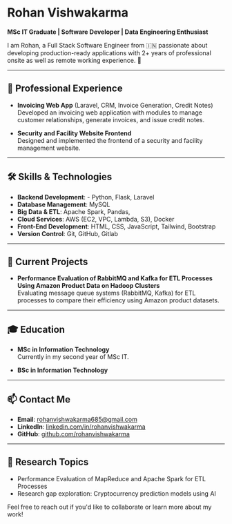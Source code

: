 # Rohan Vishwakarma

**MSc IT Graduate | Software Developer | Data Engineering Enthusiast**

I am Rohan, a Full Stack Software Engineer from 🇮🇳   passionate about developing production-ready applications with 2+ years of professional onsite as well as remote working experience. 🎯

---

## 💼 Professional Experience

- **Invoicing Web App** (Laravel, CRM, Invoice Generation, Credit Notes)  
  Developed an invoicing web application with modules to manage customer relationships, generate invoices, and issue credit notes.


- **Security and Facility Website Frontend**  
  Designed and implemented the frontend of a security and facility management website.

---

## 🛠️ Skills & Technologies

- **Backend Development**: - Python, Flask, Laravel
- **Database Management**: MySQL
- **Big Data & ETL**: Apache Spark, Pandas, 
- **Cloud Services**: AWS (EC2, VPC, Lambda, S3), Docker
- **Front-End Development**: HTML, CSS, JavaScript, Tailwind, Bootstrap
- **Version Control**: Git, GitHub, Gitlab

---

## 🚀 Current Projects

- **Performance Evaluation of RabbitMQ and Kafka for ETL Processes Using Amazon Product Data on Hadoop Clusters**  
  Evaluating message queue systems (RabbitMQ, Kafka) for ETL processes to compare their efficiency using Amazon product datasets.

---

## 🎓 Education

- **MSc in Information Technology**  
  Currently in my second year of MSc IT.

- **BSc in Information Technology**

---

## 📫 Contact Me

- **Email**: rohanvishwakarma685@gmail.com
- **LinkedIn**: [linkedin.com/in/rohanvishwakarma](#)
- **GitHub**: [github.com/rohanvishwakarma](#)

---

## 📝 Research Topics

- Performance Evaluation of MapReduce and Apache Spark for ETL Processes
- Research gap exploration: Cryptocurrency prediction models using AI

Feel free to reach out if you'd like to collaborate or learn more about my work!
